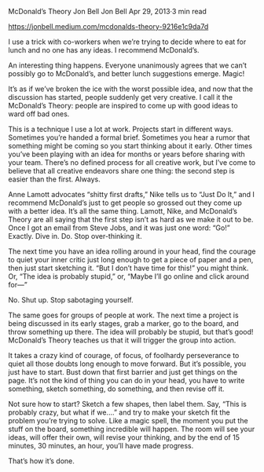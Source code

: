 McDonald’s Theory
Jon Bell
Jon Bell
Apr 29, 2013·3 min read

https://jonbell.medium.com/mcdonalds-theory-9216e1c9da7d


I use a trick with co-workers when we’re trying to decide where to eat for lunch and no one has any ideas. I recommend McDonald’s.

An interesting thing happens. Everyone unanimously agrees that we can’t possibly go to McDonald’s, and better lunch suggestions emerge. Magic!

It’s as if we’ve broken the ice with the worst possible idea, and now that the discussion has started, people suddenly get very creative. I call it the McDonald’s Theory: people are inspired to come up with good ideas to ward off bad ones.

This is a technique I use a lot at work. Projects start in different ways. Sometimes you’re handed a formal brief. Sometimes you hear a rumor that something might be coming so you start thinking about it early. Other times you’ve been playing with an idea for months or years before sharing with your team. There’s no defined process for all creative work, but I’ve come to believe that all creative endeavors share one thing: the second step is easier than the first. Always.

Anne Lamott advocates “shitty first drafts,” Nike tells us to “Just Do It,” and I recommend McDonald’s just to get people so grossed out they come up with a better idea. It’s all the same thing. Lamott, Nike, and McDonald’s Theory are all saying that the first step isn’t as hard as we make it out to be. Once I got an email from Steve Jobs, and it was just one word: “Go!” Exactly. Dive in. Do. Stop over-thinking it.

The next time you have an idea rolling around in your head, find the courage to quiet your inner critic just long enough to get a piece of paper and a pen, then just start sketching it. “But I don’t have time for this!” you might think. Or, “The idea is probably stupid,” or, “Maybe I’ll go online and click around for—”

No. Shut up. Stop sabotaging yourself.

The same goes for groups of people at work. The next time a project is being discussed in its early stages, grab a marker, go to the board, and throw something up there. The idea will probably be stupid, but that’s good! McDonald’s Theory teaches us that it will trigger the group into action.

It takes a crazy kind of courage, of focus, of foolhardy perseverance to quiet all those doubts long enough to move forward. But it’s possible, you just have to start. Bust down that first barrier and just get things on the page. It’s not the kind of thing you can do in your head, you have to write something, sketch something, do something, and then revise off it.

Not sure how to start? Sketch a few shapes, then label them. Say, “This is probably crazy, but what if we.…” and try to make your sketch fit the problem you’re trying to solve. Like a magic spell, the moment you put the stuff on the board, something incredible will happen. The room will see your ideas, will offer their own, will revise your thinking, and by the end of 15 minutes, 30 minutes, an hour, you’ll have made progress.

That’s how it’s done.
